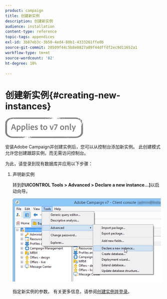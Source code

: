 ```yaml
---
product: campaign
title: 创建新实例
description: 创建新实例
audience: installation
content-type: reference
topic-tags: appendices
exl-id: 3b87eb3c-3b50-4ed4-80b1-4333261ffe0b
source-git-commit: 20509f44c5b8e0827a09f44dffdf2ec9d11652a1
workflow-type: tm+mt
source-wordcount: '82'
ht-degree: 10%

---
```


# 创建新实例{#creating-new-instances}

![](../../assets/v7-only.svg)

安装Adobe Campaign并创建实例后，您可以从控制台添加新实例。 此创建模式允许您创建跟踪实例，而无需访问控制台。

为此，请登录到现有数据库并应用以下步骤：

1. 声明新实例

   转到&#x200B;**[!UICONTROL Tools > Advanced > Declare a new instance...]**&#x200B;以启动向导。

   ![](assets/s_ncs_install_declare_instance_menu.png)

   指定新实例的参数。 有关更多信息，请参阅[创建实例并登录](../../installation/using/creating-an-instance-and-logging-on.md)。
